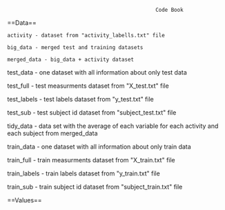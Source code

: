                                                     Code Book

==Data==

    activity - dataset from "activity_labells.txt" file

    big_data - merged test and training datasets

    merged_data - big_data + activity dataset

  test_data - one dataset with all information about only test data

  test_full - test measurments dataset from "X_test.txt" file
  
  test_labels - test labels dataset from "y_test.txt" file

  test_sub - test subject id dataset from "subject_test.txt" file

  tidy_data - data set with the average of each variable for each activity and each subject from merged_data

  train_data - one dataset with all information about only train data

  train_full - train measurments dataset from "X_train.txt" file

  train_labels - train labels dataset from "y_train.txt" file

  train_sub - train subject id dataset from "subject_train.txt" file

==Values==
